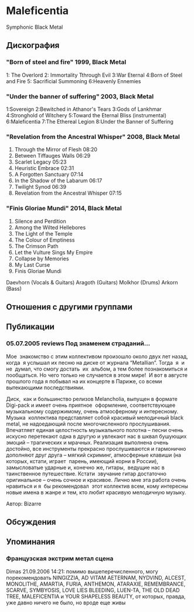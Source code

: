 # Maleficentia

Symphonic Black Metal

## Дискография

### "Born of steel and fire" 1999, Black Metal

1: The Overlord
2: Immortality Tthrough Evil
3:War Eternal
4:Born of Steel and Fire
5: Sacrificial Summoning
6:Heavenly Ennemies

### "Under the banner of suffering" 2003, Black Metal

1:Sovereign
2:Bewitched in Athanor's Tears
3:Gods of Lankhmar
4:Stronghold of Witchery
5:Toward the Eternal Bliss (instrumental)
6:Maleficentia
7:The Ethereal Legion
8:Under the Banner of Suffering

### "Revelation from the Ancestral Whisper" 2008, Black Metal

1. Through the Mirror of Flesh  08:20   
2. Between Tiffauges Walls  06:29    
3. Scarlet Legacy  05:23    
4. Heuristic Embrace  02:31    
5. A Forgotten Sanctuary  07:14    
6. In the Shadow of the Labarum  06:17    
7. Twilight Synod  06:39    
8. Revelation from the Ancestral Whisper  07:15  


### "Finis Gloriae Mundi" 2014, Black Metal

1. Silence and Perdition  
2. Among the Wilted Hellebores  
3. The Light of the Temple  
4. The Colour of Emptiness  
5. The Crimson Path  
6. Let the Vulture Sings My Empire  
7. Collapse by Memories  
8. My Last Curse  
9. Finis Gloriae Mundi 


Daevhorn (Vocals & Guitars) 
Aragoth (Guitars) 
Molkhor (Drums) 
Arkorn (Bass)


## Отношения с другими группами


## Публикации

### 05.07.2005 reviews Под знаменем страданий…

<P>Мое&nbsp; знакомство с этим коллективом произошло около двух лет назад, когда&nbsp; я услышал их песню на диске от журнала “Metallian”. Тогда&nbsp; я&nbsp; и&nbsp; не&nbsp; думал, что смогу достать&nbsp; их&nbsp; альбом, а тем более познакомиться и пообщаться. Но чего только не случается в этом мире!&nbsp; И вот в августе прошлого года я побывал на их концерте в Париже, со всеми вытекающими последствиями.</P>
<P>Диск,&nbsp; как и большинство релизов Melancholia, выпущен в формате&nbsp; Digi-pack и имеет очень приятное&nbsp; оформление, соответствующее музыкальному содержимому, очень атмосферному и интересному. Музыка&nbsp; коллектива представляет собой красивый мелодичный black metal, не надоедающий после многочисленного прослушивания. Впечатляет единая целостность музыкального полотна – песни очень искусно перетекают одна в другую и увлекают нас в шквал бушующих эмоций – трагических и мрачных. Реализация выполнена очень достойно, все инструменты прекрасно прослушиваются и гармонично дополняют друг друга – мягкий скриминг, атмосферные клавиши (на которых, кстати, играет&nbsp; парень, имеющий корни в России), замысловатые ударные и, конечно же, гитары,&nbsp; ведущие нас в таинственное путешествие. Кстати&nbsp; звучание гитар достаточно оригинальное – очень сочное и красивое. Лично мне эта работа очень нравиться и я&nbsp; бы рекомендовал&nbsp; этот коллектив всем, кому интересны новые имена в жанре и тем, кто любит красивую мелодичную музыку. <BR></P>
Автор: Bizarre


## Обсуждения


## Упоминания

### Французская экстрим метал сцена

Dimas 21.09.2006 14:21:
помимо вышеперечисленного, могу порекомендовать NINGIZZIA, AD VITAM AETERNAM, NYDVIND, ALCEST, MONOLITHE, AMARTIA, FURIA, ANTHEMON, ATARAXIE, REMEMBRANCE, SCARVE, SYMBYOSIS, LOVE LIES BLEEDING, LUEN-TA, THE OLD DEAD TREE, MALEFICENTIA и YOUR SHAPELESS BEAUTY, от которых, правда, уже давно ничего не было, но вроде еще живы


